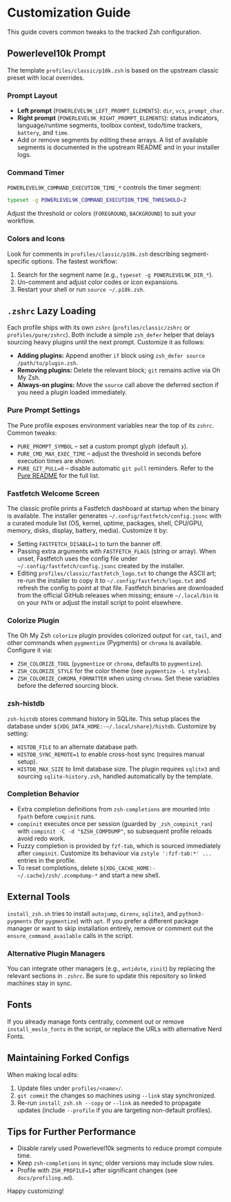 # Customization Guide

This guide covers common tweaks to the tracked Zsh configuration.

## Powerlevel10k Prompt
The template `profiles/classic/p10k.zsh` is based on the upstream classic preset with local overrides.

### Prompt Layout
- **Left prompt** (`POWERLEVEL9K_LEFT_PROMPT_ELEMENTS`): `dir`, `vcs`, `prompt_char`.
- **Right prompt** (`POWERLEVEL9K_RIGHT_PROMPT_ELEMENTS`): status indicators, language/runtime segments, toolbox context, todo/time trackers, `battery`, and `time`.
- Add or remove segments by editing these arrays. A list of available segments is documented in the upstream README and in your installer logs.

### Command Timer
`POWERLEVEL9K_COMMAND_EXECUTION_TIME_*` controls the timer segment:
```zsh
typeset -g POWERLEVEL9K_COMMAND_EXECUTION_TIME_THRESHOLD=2
```
Adjust the threshold or colors (`FOREGROUND`, `BACKGROUND`) to suit your workflow.

### Colors and Icons
Look for comments in `profiles/classic/p10k.zsh` describing segment-specific options. The fastest workflow:
1. Search for the segment name (e.g., `typeset -g POWERLEVEL9K_DIR_*`).
2. Un-comment and adjust color codes or icon expansions.
3. Restart your shell or run `source ~/.p10k.zsh`.

## `.zshrc` Lazy Loading
Each profile ships with its own `zshrc` (`profiles/classic/zshrc` or `profiles/pure/zshrc`). Both include a simple `zsh_defer` helper that delays sourcing heavy plugins until the next prompt. Customize it as follows:
- **Adding plugins:** Append another `if` block using `zsh_defer source /path/to/plugin.zsh`.
- **Removing plugins:** Delete the relevant block; `git` remains active via Oh My Zsh.
- **Always-on plugins:** Move the `source` call above the deferred section if you need a plugin loaded immediately.

### Pure Prompt Settings
The Pure profile exposes environment variables near the top of its `zshrc`. Common tweaks:
- `PURE_PROMPT_SYMBOL` – set a custom prompt glyph (default `❯`).
- `PURE_CMD_MAX_EXEC_TIME` – adjust the threshold in seconds before execution times are shown.
- `PURE_GIT_PULL=0` – disable automatic `git pull` reminders.
Refer to the [Pure README](https://github.com/sindresorhus/pure#options) for the full list.

### Fastfetch Welcome Screen
The classic profile prints a Fastfetch dashboard at startup when the binary is available. The installer generates `~/.config/fastfetch/config.jsonc` with a curated module list (OS, kernel, uptime, packages, shell, CPU/GPU, memory, disks, display, battery, media). Customize it by:
- Setting `FASTFETCH_DISABLE=1` to turn the banner off.
- Passing extra arguments with `FASTFETCH_FLAGS` (string or array). When unset, Fastfetch uses the config file under `~/.config/fastfetch/config.jsonc` created by the installer.
- Editing `profiles/classic/fastfetch_logo.txt` to change the ASCII art; re-run the installer to copy it to `~/.config/fastfetch/logo.txt` and refresh the config to point at that file.
Fastfetch binaries are downloaded from the official GitHub releases when missing; ensure `~/.local/bin` is on your `PATH` or adjust the install script to point elsewhere.

### Colorize Plugin
The Oh My Zsh `colorize` plugin provides colorized output for `cat`, `tail`, and other commands when `pygmentize` (Pygments) or `chroma` is available. Configure it via:
- `ZSH_COLORIZE_TOOL` (`pygmentize` or `chroma`, defaults to `pygmentize`).
- `ZSH_COLORIZE_STYLE` for the color theme (see `pygmentize -L styles`).
- `ZSH_COLORIZE_CHROMA_FORMATTER` when using `chroma`.
Set these variables before the deferred sourcing block.

### zsh-histdb
`zsh-histdb` stores command history in SQLite. This setup places the database under `${XDG_DATA_HOME:-~/.local/share}/histdb`. Customize by setting:
- `HISTDB_FILE` to an alternate database path.
- `HISTDB_SYNC_REMOTE=1` to enable cross-host sync (requires manual setup).
- `HISTDB_MAX_SIZE` to limit database size.
The plugin requires `sqlite3` and sourcing `sqlite-history.zsh`, handled automatically by the template.

### Completion Behavior
- Extra completion definitions from `zsh-completions` are mounted into `fpath` before `compinit` runs.
- `compinit` executes once per session (guarded by `_zsh_compinit_ran`) with `compinit -C -d "$ZSH_COMPDUMP"`, so subsequent profile reloads avoid redo work.
- Fuzzy completion is provided by `fzf-tab`, which is sourced immediately after `compinit`. Customize its behaviour via `zstyle ':fzf-tab:*' ...` entries in the profile.
- To reset completions, delete `${XDG_CACHE_HOME:-~/.cache}/zsh/.zcompdump-*` and start a new shell.

## External Tools
`install_zsh.sh` tries to install `autojump`, `direnv`, `sqlite3`, and `python3-pygments` (for `pygmentize`) with `apt`. If you prefer a different package manager or want to skip installation entirely, remove or comment out the `ensure_command_available` calls in the script.

### Alternative Plugin Managers
You can integrate other managers (e.g., `antidote`, `zinit`) by replacing the relevant sections in `.zshrc`. Be sure to update this repository so linked machines stay in sync.

## Fonts
If you already manage fonts centrally, comment out or remove `install_meslo_fonts` in the script, or replace the URLs with alternative Nerd Fonts.

## Maintaining Forked Configs
When making local edits:
1. Update files under `profiles/<name>/`.
2. `git commit` the changes so machines using `--link` stay synchronized.
3. Re-run `install_zsh.sh --copy` or `--link` as needed to propagate updates (include `--profile` if you are targeting non-default profiles).

## Tips for Further Performance
- Disable rarely used Powerlevel10k segments to reduce prompt compute time.
- Keep `zsh-completions` in sync; older versions may include slow rules.
- Profile with `ZSH_PROFILE=1` after significant changes (see `docs/profiling.md`).

Happy customizing!
